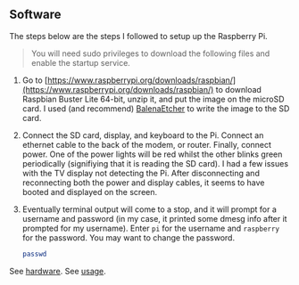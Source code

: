 ## Software <a name="software"></a>

The steps below are the steps I followed to setup up the Raspberry Pi.

> You will need sudo privileges to download the following files and enable the startup service. 

1. Go to [https://www.raspberrypi.org/downloads/raspbian/](https://www.raspberrypi.org/downloads/raspbian/) to download Raspbian Buster Lite 64-bit, unzip it, and put the image on the microSD card. I used (and recommend) [BalenaEtcher](https://www.balena.io/etcher/) to write the image to the SD card.

2. Connect the SD card, display, and keyboard to the Pi. Connect an ethernet cable to the back of the modem, or router. Finally, connect power. One of the power lights will be red whilst the other blinks green periodically (signifiying that it is reading the SD card).
    I had a few issues with the TV display not detecting the Pi. After disconnecting and reconnecting both the power and display cables, it seems to have booted and displayed on the screen.
3. Eventually terminal output will come to a stop, and it will prompt for a username and password (in my case, it printed some dmesg info after it prompted for my username). Enter `pi` for the username and `raspberry` for the password. You may want to change the password.
    ```bash
    passwd
    ```

See [hardware](hardware.md).
See [usage](../README.md).
